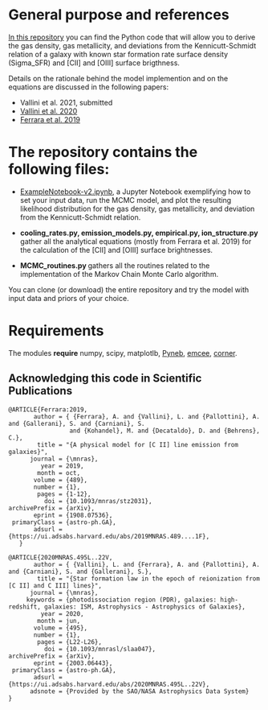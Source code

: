 # General purpose and references

<a href='https://github.com/lvallini/MCMC_galaxyline_analyzer'>In this repository</a> you can find the Python code that will allow you to derive the gas density, gas metallicity, and deviations from the Kennicutt-Schmidt relation of a galaxy with known star formation rate surface density (Sigma_SFR) and [CII] and [OIII] surface brigthness. 

Details on the rationale behind the model implemention and on the equations are discussed in the following papers:
 
  - Vallini et al. 2021, submitted 
  - <a href="https://ui.adsabs.harvard.edu/abs/2020MNRAS.495L..22V/abstract">Vallini et al. 2020</a> 
  - <a href="https://ui.adsabs.harvard.edu/abs/2019MNRAS.489....1F/abstract">Ferrara et al. 2019</a> 

# The repository contains the following files:

- <a href='https://github.com/lvallini/MCMC_galaxyline_analyzer/blob/main/ExampleNotebook-v2.ipynb'> ExampleNotebook-v2.ipynb</a>, a Jupyter Notebook exemplifying how to set your input data, run the MCMC model, and plot the resulting likelihood distribution for the gas density, gas metallicity, and deviation from the Kennicutt-Schmidt relation.

- <b> cooling_rates.py, emission_models.py, empirical.py, ion_structure.py </b> gather all the analytical equations (mostly from Ferrara et al. 2019) for the calculation of the [CII] and [OIII] surface brightnesses.

- <b> MCMC_routines.py </b> gathers all the routines related to the implementation of the Markov Chain Monte Carlo algorithm.

You can clone (or download) the entire repository and try the model with input data and priors of your choice.

# Requirements
The modules **require** numpy, scipy, matplotlb, <a href="https://github.com/Morisset/PyNeb_devel">Pyneb</a>, 
<a href='https://emcee.readthedocs.io/en/stable'>emcee</a>,  <a href="https://corner.readthedocs.io/en/latest/index.html">corner</a>.

## Acknowledging this code in Scientific Publications


<pre><code><span>@ARTICLE{Ferrara:2019,
       author = <span>{</span> {Ferrara}, A. and {Vallini}, L. and {Pallottini}, A. and {Gallerani}, S. and {Carniani}, S.
                 and {Kohandel}, M. and {Decataldo}, D. and {Behrens}, C.},
        title = "{A physical model for [C II] line emission from galaxies}",
      journal = {\mnras},
         year = 2019,
        month = oct,
       volume = {489},
       number = {1},
        pages = {1-12},
          doi = {10.1093/mnras/stz2031},
archivePrefix = {arXiv},
       eprint = {1908.07536},
 primaryClass = {astro-ph.GA},
       adsurl = {https://ui.adsabs.harvard.edu/abs/2019MNRAS.489....1F},
   }</span></code>
</pre>

<pre><code><span>@ARTICLE{2020MNRAS.495L..22V,
       author = <span>{</span> {Vallini}, L. and {Ferrara}, A. and {Pallottini}, A. and {Carniani}, S. and {Gallerani}, S.},
        title = "{Star formation law in the epoch of reionization from [C II] and C III] lines}",
      journal = {\mnras},
     keywords = {photodissociation region (PDR), galaxies: high-redshift, galaxies: ISM, Astrophysics - Astrophysics of Galaxies},
         year = 2020,
        month = jun,
       volume = {495},
       number = {1},
        pages = {L22-L26},
          doi = {10.1093/mnrasl/slaa047},
archivePrefix = {arXiv},
       eprint = {2003.06443},
 primaryClass = {astro-ph.GA},
       adsurl = {https://ui.adsabs.harvard.edu/abs/2020MNRAS.495L..22V},
      adsnote = {Provided by the SAO/NASA Astrophysics Data System}
}</span></code></pre>


